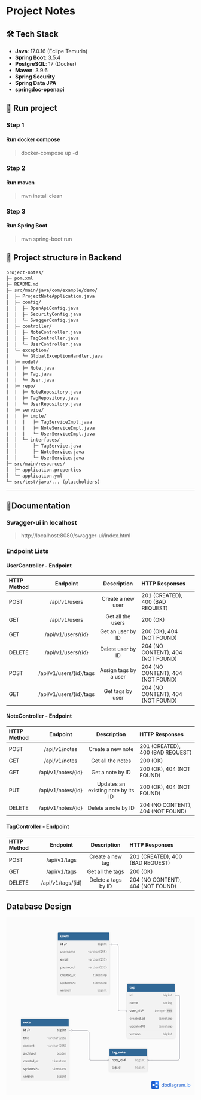 # Project Notes

## 🛠 Tech Stack
- **Java**: 17.0.16 (Eclipe Temurin)
- **Spring Boot**: 3.5.4
- **PostgreSQL**: 17 (Docker)
- **Maven**: 3.9.6
- **Spring Security**
- **Spring Data JPA**
- **springdoc-openapi**

## 🚀 Run project
  ### Step 1
  #### Run docker compose 
  > docker-compose up -d
  
  ### Step 2
  #### Run maven 
  > mvn install clean

  ### Step 3
  #### Run Spring Boot
  > mvn spring-boot:run

## 🧱 Project structure in Backend
```
project-notes/
├─ pom.xml
├─ README.md
├─ src/main/java/com/example/demo/
│  ├─ ProjectNoteApplication.java
│  ├─ config/
│  │  ├─ OpenApiConfig.java
│  │  ├─ SecurityConfig.java
│  │  └─ SwaggerConfig.java
│  ├─ controller/
│  │  ├─ NoteController.java
│  │  ├─ TagController.java
│  │  └─ UserController.java
│  └─ exception/
│     └─ GlobalExceptionHandler.java
│  ├─ model/
│  │  ├─ Note.java
│  │  ├─ Tag.java
│  │  └─ User.java
│  ├─ repo/
│  │  ├─ NoteRepository.java
│  │  ├─ TagRepository.java
│  │  └─ UserRepository.java
│  ├─ service/
│  │  ├─ imple/
│  │  │   ├─ TagServiceImpl.java
│  │  │   ├─ NoteServiceImpl.java
│  │  │   └─ UserServiceImpl.java
│  │  └─ interfaces/
│  │      ├─ TagService.java
│  │      ├─ NoteService.java
│  │      └─ UserService.java
├─ src/main/resources/
│  ├─ application.properties
│  └─ application.yml
└─ src/test/java/... (placeholders)
```

---

## 📃Documentation
### Swagger-ui in localhost
> http://localhost:8080/swagger-ui/index.html
### Endpoint Lists
#### UserController - Endpoint
| HTTP Method | Endpoint | Description |  HTTP Responses |
| :---         |     :---:      |          :---: |          :--- |
| POST   | /api/v1/users     | Create a new user    | 201 (CREATED), 400 (BAD REQUEST) |
| GET     | /api/v1/users       | Get all the users      | 200 (OK) |
| GET     | /api/v1/users/{id}       | Get an user by ID      | 200 (OK), 404 (NOT FOUND) |
| DELETE     | /api/v1/users/{id}       | Delete user by ID      |  204 (NO CONTENT), 404 (NOT FOUND) |
| POST     | /api/v1/users/{id}/tags       | Assign tags by a user      |  204 (NO CONTENT), 404 (NOT FOUND) |
| GET     | /api/v1/users/{id}/tags     | Get tags by user      |  204 (NO CONTENT), 404 (NOT FOUND) |

#### NoteController - Endpoint
| HTTP Method | Endpoint | Description |  HTTP Responses |
| :---         |     :---:      |          :---: |          :--- |
| POST   | /api/v1/notes     | Create a new note    | 201 (CREATED), 400 (BAD REQUEST) |
| GET     | /api/v1/notes       | Get all the notes      | 200 (OK) |
| GET     | /api/v1/notes/{id}       | Get a note by ID      | 200 (OK), 404 (NOT FOUND) |
| PUT     | /api/v1/notes/{id}       | Updates an existing note by its ID      | 200 (OK), 404 (NOT FOUND) |
| DELETE     | /api/v1/notes/{id}       | Delete a note by ID      |  204 (NO CONTENT), 404 (NOT FOUND) |

#### TagController - Endpoint
| HTTP Method | Endpoint | Description |  HTTP Responses |
| :---         |     :---:      |          :---: |          :--- |
| POST   | /api/v1/tags     | Create a new tag    | 201 (CREATED), 400 (BAD REQUEST) |
| GET     | /api/v1/tags       | Get all the tags      | 200 (OK) |
| DELETE     | /api/v1/tags/{id}       | Delete a tags by ID      |  204 (NO CONTENT), 404 (NOT FOUND) |

## Database Design
![alt text](https://github.com/The-Rigo/project-notes/blob/main/assets/Project-Notes.png)
